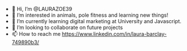 - 👋 Hi, I’m @LAURAZOE39
- 👀 I’m interested in animals, pole fitness and learning new things!
- 🌱 I’m currently learning digital marketing at University and Javascript.
- 💞️ I’m looking to collaborate on future projects
- 📫 How to reach me https://www.linkedin.com/in/laura-barclay-749890b3/

<!---
LAURAZOE39/LAURAZOE39 is a ✨ special ✨ repository because its `README.md` (this file) appears on your GitHub profile.
You can click the Preview link to take a look at your changes.
--->

